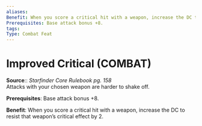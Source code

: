 ```yaml
---
aliases: 
Benefit: When you score a critical hit with a weapon, increase the DC to resist that weapon’s critical effect by 2.
Prerequisites: Base attack bonus +8.
tags: 
Type: Combat Feat
---
```


# Improved Critical (COMBAT)

**Source**:: _Starfinder Core Rulebook pg. 158_  
Attacks with your chosen weapon are harder to shake off.

**Prerequisites**: Base attack bonus +8.

**Benefit**: When you score a critical hit with a weapon, increase the DC to resist that weapon’s critical effect by 2.
